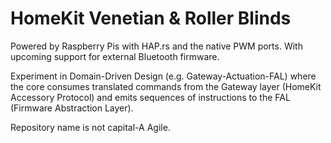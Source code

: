 # HomeKit Venetian & Roller Blinds

Powered by Raspberry Pis with HAP.rs and the native PWM ports. With upcoming support for external Bluetooth firmware.

Experiment in Domain-Driven Design (e.g. Gateway-Actuation-FAL) where the core consumes translated commands from the Gateway layer (HomeKit Accessory Protocol) and emits sequences of instructions to the FAL (Firmware Abstraction Layer).

Repository name is not capital-A Agile.
